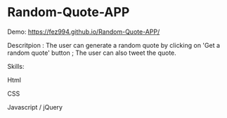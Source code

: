 # Random-Quote-APP
Demo: https://fez994.github.io/Random-Quote-APP/



Descritpion : 
The user can generate a random quote by clicking on 'Get a random quote' button ; The user can also tweet the quote. 



Skills: 

Html






CSS








Javascript / jQuery
